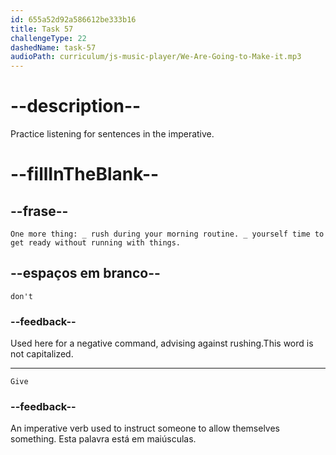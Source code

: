 ```yaml
---
id: 655a52d92a586612be333b16
title: Task 57
challengeType: 22
dashedName: task-57
audioPath: curriculum/js-music-player/We-Are-Going-to-Make-it.mp3
---
```


<!--
AUDIO REFERENCE: 
Expert: One more thing: don't rush during your morning routine. Give yourself time to get ready without running with things.
-->

# --description--

Practice listening for sentences in the imperative.

# --fillInTheBlank--

## --frase--

`One more thing: _ rush during your morning routine. _ yourself time to get ready without running with things.`

## --espaços em branco--

`don't`

### --feedback--

Used here for a negative command, advising against rushing.This word is not capitalized.

---

`Give`

### --feedback--

An imperative verb used to instruct someone to allow themselves something. Esta palavra está em maiúsculas.
